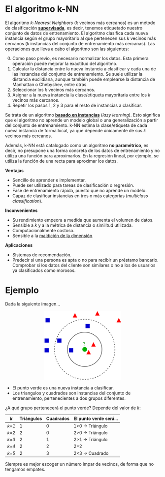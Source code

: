 # **El algoritmo k-NN**

El algoritmo _k-Nearest Neighbors_ (_k_ vecinos más cercanos) es un método de clasificación [**supervisada**](https://en.wikipedia.org/wiki/Supervised_learning), es decir, tenemos etiquetado nuestro conjunto de datos de entrenamiento. El algoritmo clasifica cada nueva instancia según el grupo mayoritario al que pertenecen sus _k_ vecinos más cercanos (_k_ instancias del conjunto de entrenamiento más cercanas). Las operaciones que lleva a cabo el algoritmo son las siguientes:

0. Como paso previo, es necesario normalizar los datos. Esta primera operación puede mejorar la exactitud del algoritmo.
1. Calcular la distancia entre la nueva instancia a clasificar y cada una de las instancias del conjunto de entrenamiento. Se suele utilizar la distancia euclidiana, aunque también puede emplearse la distancia de Manhattan o Chebyshev, entre otras. 
2. Seleccionar los _k_ vecinos más cercanos.
3. Asignar a la nueva instancia la clase/etiqueta mayoritaria entre los _k_ vecinos más cercanos.
4. Repetir los pasos 1, 2 y 3 para el resto de instancias a clasificar.

Se trata de un algoritmo [**basado en instancias**](https://en.wikipedia.org/wiki/Lazy_learning) (_lazy learning_). Esto significa que el algoritmo no aprende un modelo global o una generalización a partir del conjunto de entrenamiento. k-NN estima la clase/etiqueta de cada nueva instancia de forma local, ya que depende únicamente de sus _k_ vecinos más cercanos.

Además, k-NN está catalogado como un algoritmo **no paramétrico**, es decir, no presupone una forma concreta de los datos de entrenamiento y no utiliza una función para aproximarlos. En la regresión lineal, por ejemplo, se utiliza la función de una recta para aproximar los datos. 

**Ventajas**
- Sencillo de aprender e implementar.
- Puede ser utilizado para tareas de clasificación o regresión.
- Fase de entrenamiento rápida, puesto que no aprende un modelo.
- Capaz de clasificar instancias en tres o más categorías (_multiclass classification_).

**Inconvenientes**
- Su rendimiento empeora a medida que aumenta el volumen de datos. 
- Sensible a _k_ y a la métrica de distancia o similitud utilizada. 
- Computacionalmente costoso.
- Sensible a la [maldición de la dimensión](https://en.wikipedia.org/wiki/Curse_of_dimensionality).

**Aplicaciones**
- Sistemas de recomendación.
- Predecir si una persona es apta o no para recibir un préstamo bancario. Comprobar si los datos del cliente son similares o no a los de usuarios ya clasificados como morosos. 

# **Ejemplo**

Dada la siguiente imagen...

<p align="center">
<img src='knn_ejemplo.png' height="225" /></a>
</p>

- El punto verde es una nueva instancia a clasificar.
- Los triangulos y cuadrados son instancias del conjunto de entrenamiento, pertenecientes a dos grupos diferentes.

¿A qué grupo pertenecerá el punto verde? Depende del valor de _k_:

| _k_   | Triángulos | Cuadrados | El punto verde será...  |
|-------| -----------|-----------|-------------------------|
| _k=1_ |      1     |     0     |       1>0 → Triángulo   |
| _k=2_ |      2     |     0     |       2>0 → Triángulo   |
| _k=3_ |      2     |     1     |       2>1 → Triángulo   |
| _k=4_ |      2     |     2     |       2=2               |
| _k=5_ |      2     |     3     |       2<3 → Cuadrado    |


Siempre es mejor escoger un número impar de vecinos, de forma que no tengamos empates.
